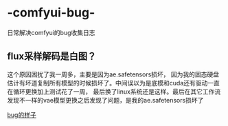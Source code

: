 # -comfyui-bug-
日常解决comfyui的bug收集日志
## flux采样解码是白图？
这个原因困扰了我一周多，主要是因为ae.safetensors损坏，
因为我的固态硬盘估计有坏道复制所有模型的时候损坏了。中间误以为是底模和cuda还有驱动一直在循环更换加上测试花了一周，
最后换了linux系统还是这样。最后在其它工作流发现不一样的vae模型更换之后发现了问题，是我的ae.safetensors损坏了

[bug的样子](https://github.com/kungful/-comfyui-bug-/blob/9847da6a84ab162dfe1beeb3b6b67ad3f4086351/%E5%9B%BE%E6%96%87/%E8%A7%A3%E7%A0%81%E7%99%BD%E5%9B%BE.png)
